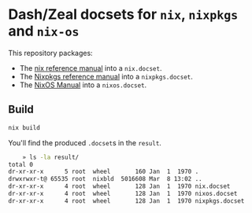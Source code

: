 # Dash/Zeal docsets for `nix`, `nixpkgs` and `nix-os`

This repository packages:

- The [nix reference manual](https://nix.dev/manual/nix/latest/) into a `nix.docset`.
- The [Nixpkgs reference manual](https://nixos.org/manual/nixpkgs/unstable/) into a `nixpkgs.docset`.
- The [NixOS Manual](https://nixos.org/manual/nixpkgs/unstable/) into a `nixos.docset`.

## Build

```bash
nix build
```

You'll find the produced `.docset`s in the `result`.

```bash
    » ls -la result/
total 0
dr-xr-xr-x      5 root  wheel       160 Jan  1  1970 .
drwxrwxr-t@ 65535 root  nixbld  5016608 Mar  8 13:02 ..
dr-xr-xr-x      4 root  wheel       128 Jan  1  1970 nix.docset
dr-xr-xr-x      4 root  wheel       128 Jan  1  1970 nixos.docset
dr-xr-xr-x      4 root  wheel       128 Jan  1  1970 nixpkgs.docset
```
